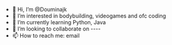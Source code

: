 - 👋 Hi, I’m @Douminajk
- 👀 I’m interested in bodybuilding, videogames and ofc coding
- 🌱 I’m currently learning Python, Java
- 💞️ I’m looking to collaborate on ----
- 📫 How to reach me: email
